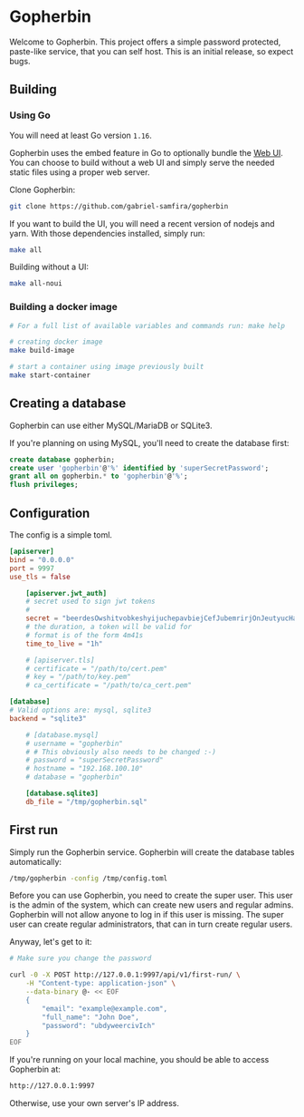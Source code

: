 # Gopherbin

Welcome to Gopherbin. This project offers a simple password protected, paste-like service, that you can self host. This is an initial release, so expect bugs.

## Building

### Using Go

You will need at least Go version ```1.16```.

Gopherbin uses the embed feature in Go to optionally bundle the [Web UI](https://github.com/gabriel-samfira/gopherbin-web). You can choose to build without a web UI and simply serve the needed static files using a proper web server. 

Clone Gopherbin:

```bash
git clone https://github.com/gabriel-samfira/gopherbin
```

If you want to build the UI, you will need a recent version of nodejs and yarn. With those dependencies installed, simply run:

```bash
make all
```

Building without a UI:

```bash
make all-noui
```

### Building a docker image

```bash
# For a full list of available variables and commands run: make help

# creating docker image
make build-image

# start a container using image previously built
make start-container

```

## Creating a database

Gopherbin can use either MySQL/MariaDB or SQLite3.

If you're planning on using MySQL, you'll need to create the database first:

```sql
create database gopherbin;
create user 'gopherbin'@'%' identified by 'superSecretPassword';
grant all on gopherbin.* to 'gopherbin'@'%';
flush privileges;
```

## Configuration

The config is a simple toml.

```toml
[apiserver]
bind = "0.0.0.0"
port = 9997
use_tls = false

    [apiserver.jwt_auth]
    # secret used to sign jwt tokens
    #
    secret = "beerdesOwshitvobkeshyijuchepavbiejCefJubemrirjOnJeutyucHalHushbo"
    # the duration, a token will be valid for
    # format is of the form 4m41s
    time_to_live = "1h"

    # [apiserver.tls]
    # certificate = "/path/to/cert.pem"
    # key = "/path/to/key.pem"
    # ca_certificate = "/path/to/ca_cert.pem"

[database]
# Valid options are: mysql, sqlite3
backend = "sqlite3"

    # [database.mysql]
    # username = "gopherbin"
    # # This obviously also needs to be changed :-)
    # password = "superSecretPassword"
    # hostname = "192.168.100.10"
    # database = "gopherbin"

    [database.sqlite3]
    db_file = "/tmp/gopherbin.sql"
```

## First run

Simply run the Gopherbin service. Gopherbin will create the database tables automatically:

```bash
/tmp/gopherbin -config /tmp/config.toml
```

Before you can use Gopherbin, you need to create the super user. This user is the admin of the system, which can create new users and regular admins. Gopherbin will not allow anyone to log in if this user is missing. The super user can create regular administrators, that can in turn create regular users.

Anyway, let's get to it:

```bash
# Make sure you change the password

curl -0 -X POST http://127.0.0.1:9997/api/v1/first-run/ \
	-H "Content-type: application-json" \
	--data-binary @- << EOF
	{
		"email": "example@example.com",
		"full_name": "John Doe",
		"password": "ubdyweercivIch"
	}
EOF
```

If you're running on your local machine, you should be able to access Gopherbin at:

```bash
http://127.0.0.1:9997
```

Otherwise, use your own server's IP address.
